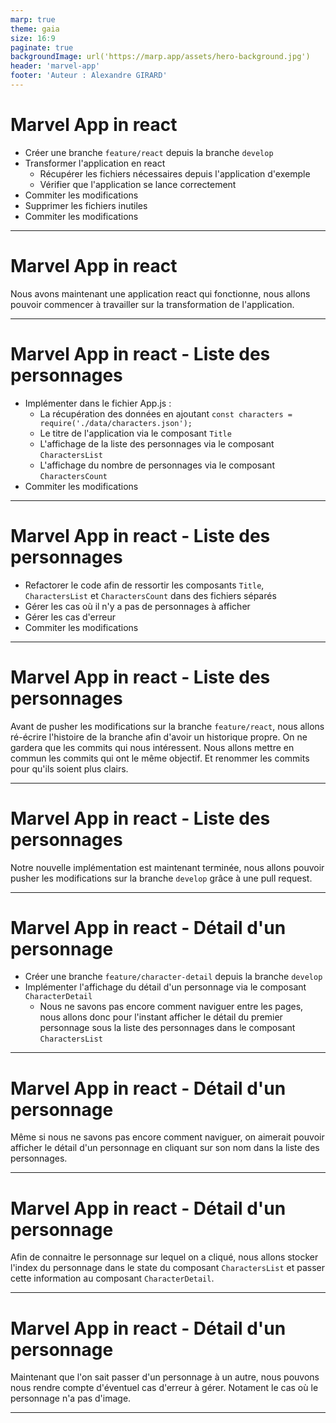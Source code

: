 ```yaml
---
marp: true
theme: gaia
size: 16:9
paginate: true
backgroundImage: url('https://marp.app/assets/hero-background.jpg')
header: 'marvel-app'
footer: 'Auteur : Alexandre GIRARD'
---
```


# Marvel App in react

- Créer une branche `feature/react` depuis la branche `develop`
- Transformer l'application en react
    - Récupérer les fichiers nécessaires depuis l'application d'exemple
    - Vérifier que l'application se lance correctement
- Commiter les modifications
- Supprimer les fichiers inutiles
- Commiter les modifications

---

# Marvel App in react

Nous avons maintenant une application react qui fonctionne, nous allons pouvoir commencer à travailler sur la transformation de l'application.

---

# Marvel App in react - Liste des personnages

- Implémenter dans le fichier App.js :
    - La récupération des données en ajoutant `const characters = require('./data/characters.json');`
    - Le titre de l'application via le composant `Title`
    - L'affichage de la liste des personnages via le composant `CharactersList`
    - L'affichage du nombre de personnages via le composant `CharactersCount`
- Commiter les modifications

---

# Marvel App in react - Liste des personnages

- Refactorer le code afin de ressortir les composants `Title`, `CharactersList` et `CharactersCount` dans des fichiers séparés
- Gérer les cas où il n'y a pas de personnages à afficher
- Gérer les cas d'erreur
- Commiter les modifications

---

# Marvel App in react - Liste des personnages

 Avant de pusher les modifications sur la branche `feature/react`, nous allons ré-écrire l'histoire de la branche afin d'avoir un historique propre.
On ne gardera que les commits qui nous intéressent. Nous allons mettre en commun les commits qui ont le même objectif. Et renommer les commits pour qu'ils soient plus clairs.

---

# Marvel App in react - Liste des personnages

Notre nouvelle implémentation est maintenant terminée, nous allons pouvoir pusher les modifications sur la branche `develop` grâce à une pull request.

---

# Marvel App in react - Détail d'un personnage

- Créer une branche `feature/character-detail` depuis la branche `develop`
- Implémenter l'affichage du détail d'un personnage via le composant `CharacterDetail`
    - Nous ne savons pas encore comment naviguer entre les pages, nous allons donc pour l'instant afficher le détail du premier personnage sous la liste des personnages dans le composant `CharactersList`
---

# Marvel App in react - Détail d'un personnage

Même si nous ne savons pas encore comment naviguer, on aimerait pouvoir afficher le détail d'un personnage en cliquant sur son nom dans la liste des personnages.

---

# Marvel App in react - Détail d'un personnage

Afin de connaitre le personnage sur lequel on a cliqué, nous allons stocker l'index du personnage dans le state du composant `CharactersList` et passer cette information au composant `CharacterDetail`.

---

# Marvel App in react - Détail d'un personnage

Maintenant que l'on sait passer d'un personnage à un autre, nous pouvons nous rendre compte d'éventuel cas d'erreur à gérer. Notament le cas où le personnage n'a pas d'image.

---